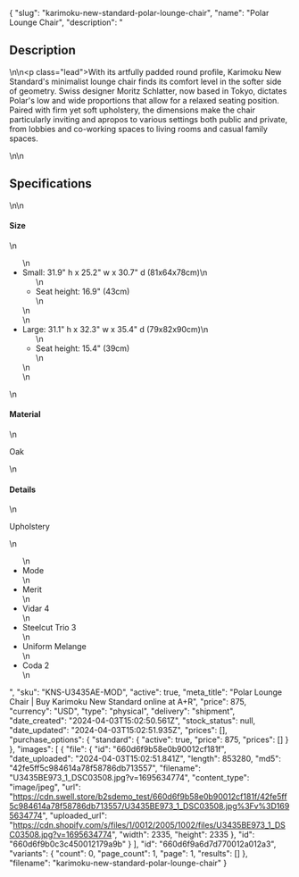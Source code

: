 {
  "slug": "karimoku-new-standard-polar-lounge-chair",
  "name": "Polar Lounge Chair",
  "description": "<h2>Description</h2>\n<!-- split -->\n<p class=\"lead\">With its artfully padded round profile, Karimoku New Standard's minimalist lounge chair finds its comfort level in the softer side of geometry. Swiss designer Moritz Schlatter, now based in Tokyo, dictates Polar's low and wide proportions that allow for a relaxed seating position. Paired with firm yet soft upholstery, the dimensions make the chair particularly inviting and apropos to various settings both public and private, from lobbies and co-working spaces to living rooms and casual family spaces.</p>\n<!-- split -->\n<h2>Specifications</h2>\n<!-- split -->\n<h4>Size</h4>\n<ul>\n<li>Small: 31.9\" h x 25.2\" w x 30.7\" d (81x64x78cm)\n<ul>\n<li>Seat height: 16.9\" (43cm)</li>\n</ul>\n</li>\n<li>Large: 31.1\" h x 32.3\" w x 35.4\" d (79x82x90cm)\n<ul>\n<li>Seat height: 15.4\" (39cm)</li>\n</ul>\n</li>\n</ul>\n<h4>Material</h4>\n<p>Oak</p>\n<h4>Details</h4>\n<p>Upholstery</p>\n<ul>\n<li>Mode</li>\n<li>Merit</li>\n<li>Vidar 4</li>\n<li>Steelcut Trio 3</li>\n<li>Uniform Melange</li>\n<li>Coda 2</li>\n</ul>",
  "sku": "KNS-U3435AE-MOD",
  "active": true,
  "meta_title": "Polar Lounge Chair | Buy Karimoku New Standard online at A+R",
  "price": 875,
  "currency": "USD",
  "type": "physical",
  "delivery": "shipment",
  "date_created": "2024-04-03T15:02:50.561Z",
  "stock_status": null,
  "date_updated": "2024-04-03T15:02:51.935Z",
  "prices": [],
  "purchase_options": {
    "standard": {
      "active": true,
      "price": 875,
      "prices": []
    }
  },
  "images": [
    {
      "file": {
        "id": "660d6f9b58e0b90012cf181f",
        "date_uploaded": "2024-04-03T15:02:51.841Z",
        "length": 853280,
        "md5": "42fe5ff5c984614a78f58786db713557",
        "filename": "U3435BE973_1_DSC03508.jpg?v=1695634774",
        "content_type": "image/jpeg",
        "url": "https://cdn.swell.store/b2sdemo_test/660d6f9b58e0b90012cf181f/42fe5ff5c984614a78f58786db713557/U3435BE973_1_DSC03508.jpg%3Fv%3D1695634774",
        "uploaded_url": "https://cdn.shopify.com/s/files/1/0012/2005/1002/files/U3435BE973_1_DSC03508.jpg?v=1695634774",
        "width": 2335,
        "height": 2335
      },
      "id": "660d6f9b0c3c450012179a9b"
    }
  ],
  "id": "660d6f9a6d7d770012a012a3",
  "variants": {
    "count": 0,
    "page_count": 1,
    "page": 1,
    "results": []
  },
  "filename": "karimoku-new-standard-polar-lounge-chair"
}